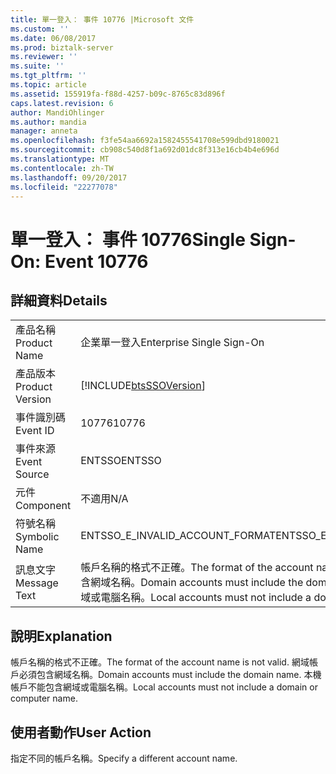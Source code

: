 ```yaml
---
title: 單一登入： 事件 10776 |Microsoft 文件
ms.custom: ''
ms.date: 06/08/2017
ms.prod: biztalk-server
ms.reviewer: ''
ms.suite: ''
ms.tgt_pltfrm: ''
ms.topic: article
ms.assetid: 155919fa-f88d-4257-b09c-8765c83d896f
caps.latest.revision: 6
author: MandiOhlinger
ms.author: mandia
manager: anneta
ms.openlocfilehash: f3fe54aa6692a1582455541708e599dbd9180021
ms.sourcegitcommit: cb908c540d8f1a692d01dc8f313e16cb4b4e696d
ms.translationtype: MT
ms.contentlocale: zh-TW
ms.lasthandoff: 09/20/2017
ms.locfileid: "22277078"
---
```

# <a name="single-sign-on-event-10776"></a><span data-ttu-id="b5cca-102">單一登入： 事件 10776</span><span class="sxs-lookup"><span data-stu-id="b5cca-102">Single Sign-On: Event 10776</span></span>
## <a name="details"></a><span data-ttu-id="b5cca-103">詳細資料</span><span class="sxs-lookup"><span data-stu-id="b5cca-103">Details</span></span>  
  
|||  
|-|-|  
|<span data-ttu-id="b5cca-104">產品名稱</span><span class="sxs-lookup"><span data-stu-id="b5cca-104">Product Name</span></span>|<span data-ttu-id="b5cca-105">企業單一登入</span><span class="sxs-lookup"><span data-stu-id="b5cca-105">Enterprise Single Sign-On</span></span>|  
|<span data-ttu-id="b5cca-106">產品版本</span><span class="sxs-lookup"><span data-stu-id="b5cca-106">Product Version</span></span>|[!INCLUDE[btsSSOVersion](../includes/btsssoversion-md.md)]|  
|<span data-ttu-id="b5cca-107">事件識別碼</span><span class="sxs-lookup"><span data-stu-id="b5cca-107">Event ID</span></span>|<span data-ttu-id="b5cca-108">10776</span><span class="sxs-lookup"><span data-stu-id="b5cca-108">10776</span></span>|  
|<span data-ttu-id="b5cca-109">事件來源</span><span class="sxs-lookup"><span data-stu-id="b5cca-109">Event Source</span></span>|<span data-ttu-id="b5cca-110">ENTSSO</span><span class="sxs-lookup"><span data-stu-id="b5cca-110">ENTSSO</span></span>|  
|<span data-ttu-id="b5cca-111">元件</span><span class="sxs-lookup"><span data-stu-id="b5cca-111">Component</span></span>|<span data-ttu-id="b5cca-112">不適用</span><span class="sxs-lookup"><span data-stu-id="b5cca-112">N/A</span></span>|  
|<span data-ttu-id="b5cca-113">符號名稱</span><span class="sxs-lookup"><span data-stu-id="b5cca-113">Symbolic Name</span></span>|<span data-ttu-id="b5cca-114">ENTSSO_E_INVALID_ACCOUNT_FORMAT</span><span class="sxs-lookup"><span data-stu-id="b5cca-114">ENTSSO_E_INVALID_ACCOUNT_FORMAT</span></span>|  
|<span data-ttu-id="b5cca-115">訊息文字</span><span class="sxs-lookup"><span data-stu-id="b5cca-115">Message Text</span></span>|<span data-ttu-id="b5cca-116">帳戶名稱的格式不正確。</span><span class="sxs-lookup"><span data-stu-id="b5cca-116">The format of the account name is not valid.</span></span> <span data-ttu-id="b5cca-117">網域帳戶必須包含網域名稱。</span><span class="sxs-lookup"><span data-stu-id="b5cca-117">Domain accounts must include the domain name.</span></span> <span data-ttu-id="b5cca-118">本機帳戶不能包含網域或電腦名稱。</span><span class="sxs-lookup"><span data-stu-id="b5cca-118">Local accounts must not include a domain or computer name.</span></span>|  
  
## <a name="explanation"></a><span data-ttu-id="b5cca-119">說明</span><span class="sxs-lookup"><span data-stu-id="b5cca-119">Explanation</span></span>  
 <span data-ttu-id="b5cca-120">帳戶名稱的格式不正確。</span><span class="sxs-lookup"><span data-stu-id="b5cca-120">The format of the account name is not valid.</span></span> <span data-ttu-id="b5cca-121">網域帳戶必須包含網域名稱。</span><span class="sxs-lookup"><span data-stu-id="b5cca-121">Domain accounts must include the domain name.</span></span> <span data-ttu-id="b5cca-122">本機帳戶不能包含網域或電腦名稱。</span><span class="sxs-lookup"><span data-stu-id="b5cca-122">Local accounts must not include a domain or computer name.</span></span>  
  
## <a name="user-action"></a><span data-ttu-id="b5cca-123">使用者動作</span><span class="sxs-lookup"><span data-stu-id="b5cca-123">User Action</span></span>  
 <span data-ttu-id="b5cca-124">指定不同的帳戶名稱。</span><span class="sxs-lookup"><span data-stu-id="b5cca-124">Specify a different account name.</span></span>